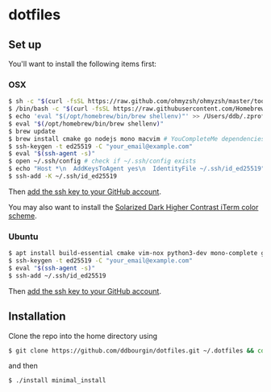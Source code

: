 # dotfiles

## Set up

You'll want to install the following items first:

### OSX

```sh
$ sh -c "$(curl -fsSL https://raw.github.com/ohmyzsh/ohmyzsh/master/tools/install.sh)" # install oh-my-zsh
$ /bin/bash -c "$(curl -fsSL https://raw.githubusercontent.com/Homebrew/install/HEAD/install.sh)" # install homebrew
$ echo 'eval "$(/opt/homebrew/bin/brew shellenv)"' >> /Users/ddb/.zprofile
$ eval "$(/opt/homebrew/bin/brew shellenv)"
$ brew update
$ brew install cmake go nodejs mono macvim # YouCompleteMe dependencies
$ ssh-keygen -t ed25519 -C "your_email@example.com"
$ eval "$(ssh-agent -s)"
$ open ~/.ssh/config # check if ~/.ssh/config exists
$ echo "Host *\n  AddKeysToAgent yes\n  IdentityFile ~/.ssh/id_ed25519" >> ~/.ssh/config # run this only if ~/.ssh/config doesn't already exist
$ ssh-add -K ~/.ssh/id_ed25519 
```

Then [add the ssh key to your GitHub account](https://docs.github.com/en/authentication/connecting-to-github-with-ssh/adding-a-new-ssh-key-to-your-github-account).

You may also want to install the [Solarized Dark Higher Contrast iTerm color scheme](https://iterm2colorschemes.com/).

### Ubuntu

```sh
$ apt install build-essential cmake vim-nox python3-dev mono-complete golang nodejs default-jdk npm
$ ssh-keygen -t ed25519 -C "your_email@example.com"
$ eval "$(ssh-agent -s)"
$ ssh-add ~/.ssh/id_ed25519 
```

Then [add the ssh key to your GitHub account](https://docs.github.com/en/authentication/connecting-to-github-with-ssh/adding-a-new-ssh-key-to-your-github-account).

## Installation

Clone the repo into the home directory using 

```sh
$ git clone https://github.com/ddbourgin/dotfiles.git ~/.dotfiles && cd ~/.dotfiles
```

and then

```sh
$ ./install minimal_install
``` 
